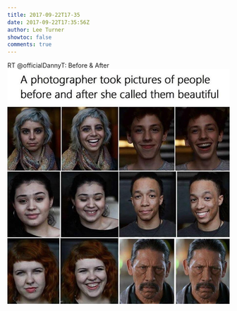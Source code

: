 ```yaml
---
title: 2017-09-22T17-35
date: 2017-09-22T17:35:56Z
author: Lee Turner
showtoc: false
comments: true
---
```


RT @officialDannyT: Before &amp; After ![](/img/x//911282931662032896-DKLvsjeUQAElA-9.jpg)

